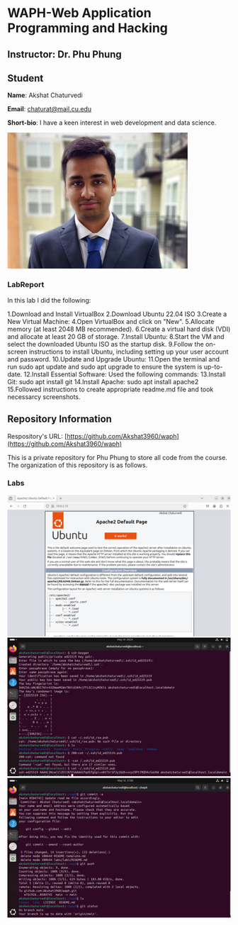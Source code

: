 # WAPH-Web Application Programming and Hacking

## Instructor: Dr. Phu Phung

## Student

**Name**: Akshat Chaturvedi

**Email**: chaturat@mail.cu.edu

**Short-bio**: I have a keen interest in web development and data science.

![Akshat's headshot](../../images/Headshot.jpg)

### LabReport
In this lab I did the following:

1.Download and Install VirtualBox
2.Download Ubuntu 22.04 ISO
3.Create a New Virtual Machine:
4.Open VirtualBox and click on "New".
5.Allocate memory (at least 2048 MB recommended).
6.Create a virtual hard disk (VDI) and allocate at least 20 GB of storage.
7.Install Ubuntu:
8.Start the VM and select the downloaded Ubuntu ISO as the startup disk.
9.Follow the on-screen instructions to install Ubuntu, including setting up your user account and password.
10.Update and Upgrade Ubuntu:
11.Open the terminal and run sudo apt update and sudo apt upgrade to ensure the system is up-to-date.
12.Install Essential Software:
Used the following commands:
13.Install Git: sudo apt install git
14.Install Apache: sudo apt install apache2
15.Followed instructions to create appropriate readme.md file and took necessarcy screenshots.

## Repository Information

Respository's URL: [https://github.com/Akshat3960/waph](https://github.com/Akshat3960/waph)

This is a private repository for Phu Phung to store all code from the course. The organization of this repository is as follows.

### Labs 
![Lab](../../images/Apache.png)
![Hands-on exercises in lectures](../../images/Terminal.png) 
![Hands-on exercises in lectures](../../images/git_push.png) 

  

